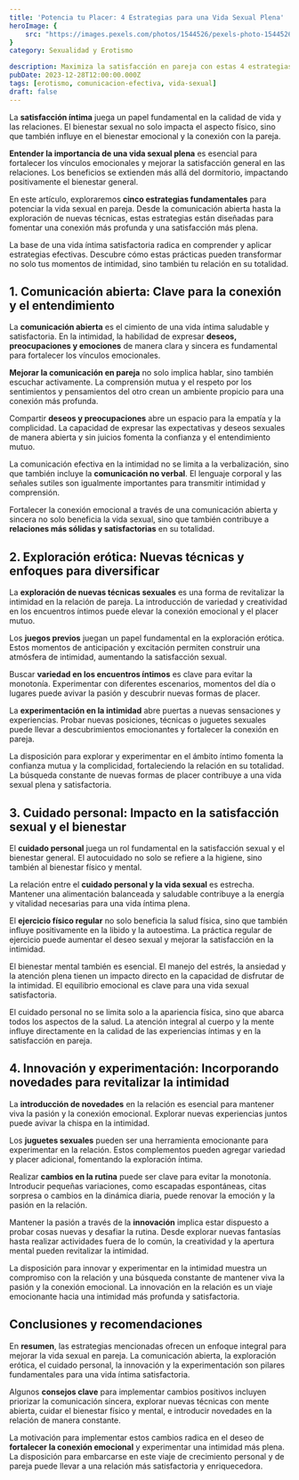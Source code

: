 ```yaml
---
title: 'Potencia tu Placer: 4 Estrategias para una Vida Sexual Plena'
heroImage: {
	src: "https://images.pexels.com/photos/1544526/pexels-photo-1544526.jpeg?auto=compress&cs=tinysrgb&w=1260&h=750&dpr=1",
}
category: Sexualidad y Erotismo

description: Maximiza la satisfacción en pareja con estas 4 estrategias para potenciar tu vida sexual. Consejos expertos para vivir momentos íntimos más plenos y gratificantes.
pubDate: 2023-12-28T12:00:00.000Z
tags: [erotismo, comunicacion-efectiva, vida-sexual]
draft: false
---
```


La **satisfacción íntima** juega un papel fundamental en la calidad de vida y las relaciones. El bienestar sexual no solo impacta el aspecto físico, sino que también influye en el bienestar emocional y la conexión con la pareja.

**Entender la importancia de una vida sexual plena** es esencial para fortalecer los vínculos emocionales y mejorar la satisfacción general en las relaciones. Los beneficios se extienden más allá del dormitorio, impactando positivamente el bienestar general.

En este artículo, exploraremos **cinco estrategias fundamentales** para potenciar la vida sexual en pareja. Desde la comunicación abierta hasta la exploración de nuevas técnicas, estas estrategias están diseñadas para fomentar una conexión más profunda y una satisfacción más plena.

La base de una vida íntima satisfactoria radica en comprender y aplicar estrategias efectivas. Descubre cómo estas prácticas pueden transformar no solo tus momentos de intimidad, sino también tu relación en su totalidad.

## 1. Comunicación abierta: Clave para la conexión y el entendimiento

La **comunicación abierta** es el cimiento de una vida íntima saludable y satisfactoria. En la intimidad, la habilidad de expresar **deseos, preocupaciones y emociones** de manera clara y sincera es fundamental para fortalecer los vínculos emocionales.

**Mejorar la comunicación en pareja** no solo implica hablar, sino también escuchar activamente. La comprensión mutua y el respeto por los sentimientos y pensamientos del otro crean un ambiente propicio para una conexión más profunda.

Compartir **deseos y preocupaciones** abre un espacio para la empatía y la complicidad. La capacidad de expresar las expectativas y deseos sexuales de manera abierta y sin juicios fomenta la confianza y el entendimiento mutuo.

La comunicación efectiva en la intimidad no se limita a la verbalización, sino que también incluye la **comunicación no verbal**. El lenguaje corporal y las señales sutiles son igualmente importantes para transmitir intimidad y comprensión.

Fortalecer la conexión emocional a través de una comunicación abierta y sincera no solo beneficia la vida sexual, sino que también contribuye a **relaciones más sólidas y satisfactorias** en su totalidad.

## 2. Exploración erótica: Nuevas técnicas y enfoques para diversificar

La **exploración de nuevas técnicas sexuales** es una forma de revitalizar la intimidad en la relación de pareja. La introducción de variedad y creatividad en los encuentros íntimos puede elevar la conexión emocional y el placer mutuo.

Los **juegos previos** juegan un papel fundamental en la exploración erótica. Estos momentos de anticipación y excitación permiten construir una atmósfera de intimidad, aumentando la satisfacción sexual.

Buscar **variedad en los encuentros íntimos** es clave para evitar la monotonía. Experimentar con diferentes escenarios, momentos del día o lugares puede avivar la pasión y descubrir nuevas formas de placer.

La **experimentación en la intimidad** abre puertas a nuevas sensaciones y experiencias. Probar nuevas posiciones, técnicas o juguetes sexuales puede llevar a descubrimientos emocionantes y fortalecer la conexión en pareja.

La disposición para explorar y experimentar en el ámbito íntimo fomenta la confianza mutua y la complicidad, fortaleciendo la relación en su totalidad. La búsqueda constante de nuevas formas de placer contribuye a una vida sexual plena y satisfactoria.

## 3. Cuidado personal: Impacto en la satisfacción sexual y el bienestar

El **cuidado personal** juega un rol fundamental en la satisfacción sexual y el bienestar general. El autocuidado no solo se refiere a la higiene, sino también al bienestar físico y mental.

La relación entre el **cuidado personal y la vida sexual** es estrecha. Mantener una alimentación balanceada y saludable contribuye a la energía y vitalidad necesarias para una vida íntima plena.

El **ejercicio físico regular** no solo beneficia la salud física, sino que también influye positivamente en la libido y la autoestima. La práctica regular de ejercicio puede aumentar el deseo sexual y mejorar la satisfacción en la intimidad.

El bienestar mental también es esencial. El manejo del estrés, la ansiedad y la atención plena tienen un impacto directo en la capacidad de disfrutar de la intimidad. El equilibrio emocional es clave para una vida sexual satisfactoria.

El cuidado personal no se limita solo a la apariencia física, sino que abarca todos los aspectos de la salud. La atención integral al cuerpo y la mente influye directamente en la calidad de las experiencias íntimas y en la satisfacción en pareja.

## 4. Innovación y experimentación: Incorporando novedades para revitalizar la intimidad

La **introducción de novedades** en la relación es esencial para mantener viva la pasión y la conexión emocional. Explorar nuevas experiencias juntos puede avivar la chispa en la intimidad.

Los **juguetes sexuales** pueden ser una herramienta emocionante para experimentar en la relación. Estos complementos pueden agregar variedad y placer adicional, fomentando la exploración íntima.

Realizar **cambios en la rutina** puede ser clave para evitar la monotonía. Introducir pequeñas variaciones, como escapadas espontáneas, citas sorpresa o cambios en la dinámica diaria, puede renovar la emoción y la pasión en la relación.

Mantener la pasión a través de la **innovación** implica estar dispuesto a probar cosas nuevas y desafiar la rutina. Desde explorar nuevas fantasías hasta realizar actividades fuera de lo común, la creatividad y la apertura mental pueden revitalizar la intimidad.

La disposición para innovar y experimentar en la intimidad muestra un compromiso con la relación y una búsqueda constante de mantener viva la pasión y la conexión emocional. La innovación en la relación es un viaje emocionante hacia una intimidad más profunda y satisfactoria.

## Conclusiones y recomendaciones

En **resumen**, las estrategias mencionadas ofrecen un enfoque integral para mejorar la vida sexual en pareja. La comunicación abierta, la exploración erótica, el cuidado personal, la innovación y la experimentación son pilares fundamentales para una vida íntima satisfactoria.

Algunos **consejos clave** para implementar cambios positivos incluyen priorizar la comunicación sincera, explorar nuevas técnicas con mente abierta, cuidar el bienestar físico y mental, e introducir novedades en la relación de manera constante.

La motivación para implementar estos cambios radica en el deseo de **fortalecer la conexión emocional** y experimentar una intimidad más plena. La disposición para embarcarse en este viaje de crecimiento personal y de pareja puede llevar a una relación más satisfactoria y enriquecedora.
